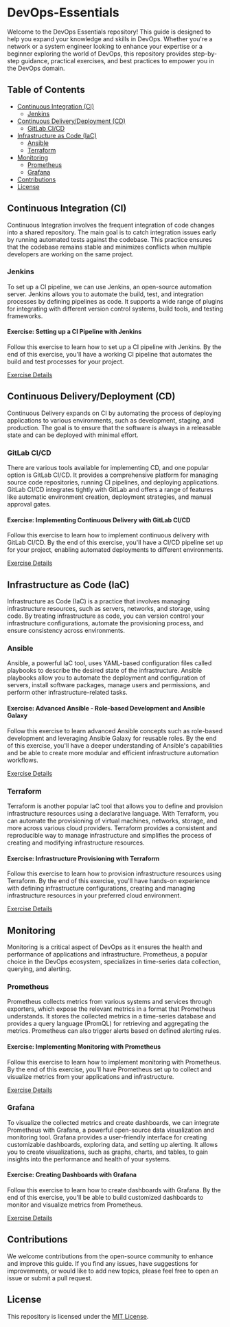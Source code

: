 # DevOps-Essentials

Welcome to the DevOps Essentials repository! This guide is designed to help you expand your knowledge and skills in DevOps.
Whether you're a network or a system engineer looking to enhance your expertise or a beginner exploring the world of DevOps, this repository provides step-by-step guidance, practical exercises, and best practices to empower you in the DevOps domain.

## Table of Contents

- [Continuous Integration (CI)](#continuous-integration-ci)
  - [Jenkins](#jenkins)
- [Continuous Delivery/Deployment (CD)](#continuous-deliverydeployment-cd)
  - [GitLab CI/CD](#gitlab-cicd)
- [Infrastructure as Code (IaC)](#infrastructure-as-code-iac)
  - [Ansible](#ansible)
  - [Terraform](#terraform)
- [Monitoring](#monitoring)
  - [Prometheus](#prometheus)
  - [Grafana](#grafana)
- [Contributions](#contributions)
- [License](#license)

## Continuous Integration (CI)

Continuous Integration involves the frequent integration of code changes into a shared repository. The main goal is to catch integration issues early by running automated tests against the codebase. This practice ensures that the codebase remains stable and minimizes conflicts when multiple developers are working on the same project.

### Jenkins

To set up a CI pipeline, we can use Jenkins, an open-source automation server. Jenkins allows you to automate the build, test, and integration processes by defining pipelines as code. It supports a wide range of plugins for integrating with different version control systems, build tools, and testing frameworks.

#### Exercise: Setting up a CI Pipeline with Jenkins

Follow this exercise to learn how to set up a CI pipeline with Jenkins. By the end of this exercise, you'll have a working CI pipeline that automates the build and test processes for your project.

[Exercise Details](exercises/jenkins-ci-pipeline.md)

## Continuous Delivery/Deployment (CD)

Continuous Delivery expands on CI by automating the process of deploying applications to various environments, such as development, staging, and production. The goal is to ensure that the software is always in a releasable state and can be deployed with minimal effort.

### GitLab CI/CD

There are various tools available for implementing CD, and one popular option is GitLab CI/CD. It provides a comprehensive platform for managing source code repositories, running CI pipelines, and deploying applications. GitLab CI/CD integrates tightly with GitLab and offers a range of features like automatic environment creation, deployment strategies, and manual approval gates.

#### Exercise: Implementing Continuous Delivery with GitLab CI/CD

Follow this exercise to learn how to implement continuous delivery with GitLab CI/CD. By the end of this exercise, you'll have a CI/CD pipeline set up for your project, enabling automated deployments to different environments.

[Exercise Details](exercises/gitlab-ci-cd.md)

## Infrastructure as Code (IaC)

Infrastructure as Code (IaC) is a practice that involves managing infrastructure resources, such as servers, networks, and storage, using code. By treating infrastructure as code, you can version control your infrastructure configurations, automate the provisioning process, and ensure consistency across environments.

### Ansible

Ansible, a powerful IaC tool, uses YAML-based configuration files called playbooks to describe the desired state of the infrastructure. Ansible playbooks allow you to automate the deployment and configuration of servers, install software packages, manage users and permissions, and perform other infrastructure-related tasks.

#### Exercise: Advanced Ansible - Role-based Development and Ansible Galaxy

Follow this exercise to learn advanced Ansible concepts such as role-based development and leveraging Ansible Galaxy for reusable roles. By the end of this exercise, you'll have a deeper understanding of Ansible's capabilities and be able to create more modular and efficient infrastructure automation workflows.

[Exercise Details](exercises/ansible-advanced.md)

### Terraform

Terraform is another popular IaC tool that allows you to define and provision infrastructure resources using a declarative language. With Terraform, you can automate the provisioning of virtual machines, networks, storage, and more across various cloud providers. Terraform provides a consistent and reproducible way to manage infrastructure and simplifies the process of creating and modifying infrastructure resources.

#### Exercise: Infrastructure Provisioning with Terraform

Follow this exercise to learn how to provision infrastructure resources using Terraform. By the end of this exercise, you'll have hands-on experience with defining infrastructure configurations, creating and managing infrastructure resources in your preferred cloud environment.

[Exercise Details](exercises/terraform-provisioning.md)

## Monitoring

Monitoring is a critical aspect of DevOps as it ensures the health and performance of applications and infrastructure. Prometheus, a popular choice in the DevOps ecosystem, specializes in time-series data collection, querying, and alerting.

### Prometheus

Prometheus collects metrics from various systems and services through exporters, which expose the relevant metrics in a format that Prometheus understands. It stores the collected metrics in a time-series database and provides a query language (PromQL) for retrieving and aggregating the metrics. Prometheus can also trigger alerts based on defined alerting rules.

#### Exercise: Implementing Monitoring with Prometheus

Follow this exercise to learn how to implement monitoring with Prometheus. By the end of this exercise, you'll have Prometheus set up to collect and visualize metrics from your applications and infrastructure.

[Exercise Details](exercises/prometheus-monitoring.md)

### Grafana

To visualize the collected metrics and create dashboards, we can integrate Prometheus with Grafana, a powerful open-source data visualization and monitoring tool. Grafana provides a user-friendly interface for creating customizable dashboards, exploring data, and setting up alerting. It allows you to create visualizations, such as graphs, charts, and tables, to gain insights into the performance and health of your systems.

#### Exercise: Creating Dashboards with Grafana

Follow this exercise to learn how to create dashboards with Grafana. By the end of this exercise, you'll be able to build customized dashboards to monitor and visualize metrics from Prometheus.

[Exercise Details](exercises/grafana-dashboards.md)

## Contributions

We welcome contributions from the open-source community to enhance and improve this guide.
If you find any issues, have suggestions for improvements, or would like to add new topics, please feel free to open an issue or submit a pull request.

## License

This repository is licensed under the [MIT License](LICENSE).
